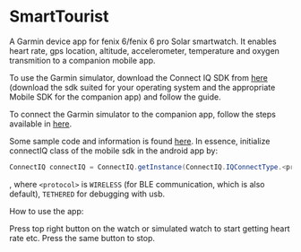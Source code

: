 # SmartTourist

A Garmin device app for fenix 6/fenix 6 pro Solar smartwatch.
It enables heart rate, gps location, altitude, accelerometer, temperature and oxygen transmition to a companion mobile app.

To use the Garmin simulator, download the Connect IQ SDK from [here](https://developer.garmin.com/connect-iq/sdk/)
(download the sdk suited for your operating system and the appropriate Mobile SDK for the companion app) and follow the guide.

To connect the Garmin simulator to the companion app, follow the steps available in [here](https://developer.garmin.com/connect-iq/core-topics/communicating-with-mobile-apps/).

Some sample code and information is found [here](https://developer.garmin.com/connect-iq/core-topics/mobile-sdk-for-android/).
In essence, initialize connectIQ class of the mobile sdk in the android app by:
``` java
ConnectIQ connectIQ = ConnectIQ.getInstance(ConnectIQ.IQConnectType.<protocol>);
```
, where ```<protocol>``` is ```WIRELESS``` (for BLE communication, which is also default), ```TETHERED``` for debugging with usb.

How to use the app:

Press top right button on the watch or simulated watch to start getting heart rate etc. Press the same button to stop.

